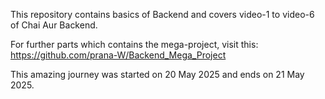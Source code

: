 This repository contains basics of Backend and covers video-1 to video-6 of Chai Aur Backend.

For further parts which contains the mega-project, visit this: https://github.com/prana-W/Backend_Mega_Project

This amazing journey was started on 20 May 2025 and ends on 21 May 2025.